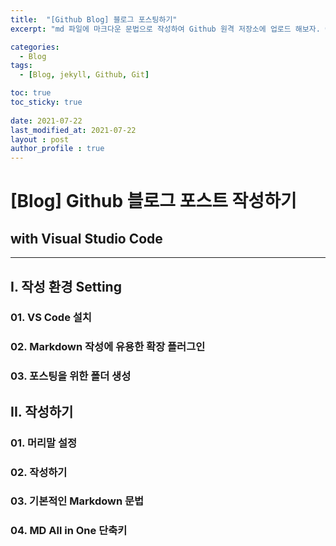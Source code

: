 ```yaml
---
title:  "[Github Blog] 블로그 포스팅하기"
excerpt: "md 파일에 마크다운 문법으로 작성하여 Github 원격 저장소에 업로드 해보자. 에디터는 Visual Studio code 사용! 로컬 서버에서 확인도 해보자. "

categories:
  - Blog
tags:
  - [Blog, jekyll, Github, Git]

toc: true
toc_sticky: true
 
date: 2021-07-22
last_modified_at: 2021-07-22
layout : post
author_profile : true
---
```


[Blog] Github 블로그 포스트 작성하기
==================================
with Visual Studio Code
-----------------------
-----------------------


## I. 작성 환경 Setting
### 01. VS Code 설치
### 02. Markdown 작성에 유용한 확장 플러그인
### 03. 포스팅을 위한 폴더 생성
## II. 작성하기
### 01. 머리말 설정
### 02. 작성하기
### 03. 기본적인 Markdown 문법
### 04. MD All in One 단축키
